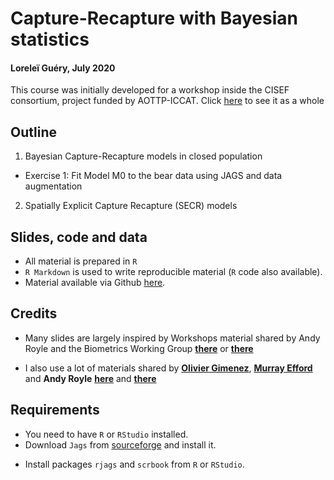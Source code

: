 # Capture-Recapture with Bayesian statistics
#### Loreleï Guéry, July 2020

This course was initially developed for a workshop inside the CISEF consortium, project funded by AOTTP-ICCAT.
Click [here](https://LGuery.github.io) to see it as a whole

## Outline

1. Bayesian Capture-Recapture models in closed population
  * Exercise 1: Fit Model M0 to the bear data using JAGS and data augmentation
2. Spatially Explicit Capture Recapture (SECR) models

## Slides, code and data

* All material is prepared in `R`
* `R Markdown` is used to write reproducible material (`R` code also available).
* Material available via Github [here](https://github.com/LGuery/Bayesian_Workshop_AOTTP).

## Credits

* Many slides are largely inspired by Workshops material shared by Andy Royle and the Biometrics Working Group [**there**](https://sites.google.com/site/spatialcapturerecapture/workshop-athens-2016) or [**there**](https://sites.google.com/site/spatialcapturerecapture/workshop-tws17)

* I also use a lot of materials shared by [**Olivier Gimenez**](https://github.com/oliviergimenez/Bayesian_Workshop), [**Murray Efford**](https://www.otago.ac.nz/density/pdfs/secr-tutorial.pdf) and **Andy Royle** [**here**](https://www.stat.colostate.edu/graybillconference2014/Presentations/Royle.pdf) and [**there**](https://slideplayer.com/slide/10008078/)

## Requirements

* You need to have `R` or `RStudio` installed.
* Download `Jags` from [sourceforge](http://sourceforge.net/projects/mcmc-jags/files/) and install it.
- Install packages `rjags` and `scrbook` from `R` or `RStudio`.
